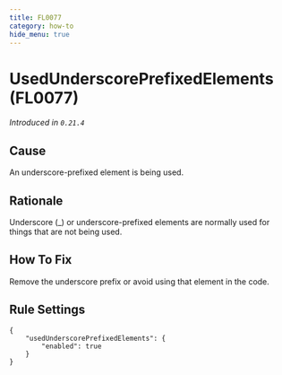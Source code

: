 ```yaml
---
title: FL0077
category: how-to
hide_menu: true
---
```


# UsedUnderscorePrefixedElements (FL0077)

*Introduced in `0.21.4`*

## Cause

An underscore-prefixed element is being used.

## Rationale

Underscore (_) or underscore-prefixed elements are normally used for things that are not being used.

## How To Fix

Remove the underscore prefix or avoid using that element in the code.

## Rule Settings

    {
        "usedUnderscorePrefixedElements": {
            "enabled": true
        }
    }

